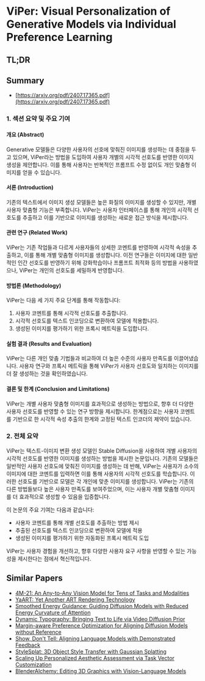# ViPer: Visual Personalization of Generative Models via Individual Preference Learning
## TL;DR
## Summary
- [https://arxiv.org/pdf/2407.17365.pdf](https://arxiv.org/pdf/2407.17365.pdf)

### 1. 섹션 요약 및 주요 기여

#### 개요 (Abstract)
Generative 모델들은 다양한 사용자의 선호에 맞춰진 이미지를 생성하는 데 중점을 두고 있으며, ViPer라는 방법을 도입하여 사용자 개별의 시각적 선호도를 반영한 이미지 생성을 제안합니다. 이를 통해 사용자는 반복적인 프롬프트 수정 없이도 개인 맞춤형 이미지를 얻을 수 있습니다.

#### 서론 (Introduction)
기존의 텍스트에서 이미지 생성 모델들은 높은 화질의 이미지를 생성할 수 있지만, 개별 사용자 맞춤형 기능은 부족합니다. ViPer는 사용자 인터페이스를 통해 개인의 시각적 선호도를 추출하고 이를 기반으로 이미지를 생성하는 새로운 접근 방식을 제시합니다.

#### 관련 연구 (Related Work)
ViPer는 기존 작업들과 다르게 사용자들의 상세한 코멘트를 반영하여 시각적 속성을 추출하고, 이를 통해 개별 맞춤형 이미지를 생성합니다. 이전 연구들은 이미지에 대한 일반적인 인간 선호도를 반영하기 위해 강화학습이나 프롬프트 최적화 등의 방법을 사용하였으나, ViPer는 개인의 선호도를 세밀하게 반영합니다.

#### 방법론 (Methodology)
ViPer는 다음 세 가지 주요 단계를 통해 작동합니다:
1. 사용자 코멘트를 통해 시각적 선호도를 추출합니다.
2. 시각적 선호도를 텍스트 인코딩으로 변환하여 모델에 적용합니다.
3. 생성된 이미지를 평가하기 위한 프록시 메트릭을 도입합니다.

#### 실험 결과 (Results and Evaluation)
ViPer는 다른 개인 맞춤 기법들과 비교하여 더 높은 수준의 사용자 만족도를 이끌어냈습니다. 사용자 연구와 프록시 메트릭을 통해 ViPer가 사용자 선호도와 일치하는 이미지를 더 잘 생성하는 것을 확인하였습니다.

#### 결론 및 한계 (Conclusion and Limitations)
ViPer는 개별 사용자 맞춤형 이미지를 효과적으로 생성하는 방법으로, 향후 더 다양한 사용자 선호도를 반영할 수 있는 연구 방향을 제시합니다. 한계점으로는 사용자 코멘트를 기반으로 한 시각적 속성 추출의 한계와 고정된 텍스트 인코더의 제약이 있습니다.

### 2. 전체 요약

ViPer는 텍스트-이미지 변환 생성 모델인 Stable Diffusion을 사용하여 개별 사용자의 시각적 선호도를 반영한 이미지를 생성하는 방법을 제시한 논문입니다. 기존의 모델들은 일반적인 사용자 선호도에 맞춰진 이미지를 생성하는 데 반해, ViPer는 사용자가 소수의 이미지에 대한 코멘트를 입력하면 이를 통해 사용자의 시각적 선호도를 학습합니다. 이러한 선호도를 기반으로 모델은 각 개인에 맞춘 이미지를 생성합니다. ViPer는 기존의 다른 방법들보다 높은 사용자 만족도를 보여주었으며, 이는 사용자 개별 맞춤형 이미지를 더 효과적으로 생성할 수 있음을 입증합니다.

이 논문의 주요 기여는 다음과 같습니다:
- 사용자 코멘트를 통해 개별 선호도를 추출하는 방법 제시
- 추출된 선호도를 텍스트 인코딩으로 변환하여 모델에 적용
- 생성된 이미지를 평가하기 위한 자동화된 프록시 메트릭 도입

ViPer는 사용자 경험을 개선하고, 향후 다양한 사용자 요구 사항을 반영할 수 있는 가능성을 제시한다는 점에서 혁신적입니다. 

## Similar Papers
- [4M-21: An Any-to-Any Vision Model for Tens of Tasks and Modalities](2406.09406.md)
- [YaART: Yet Another ART Rendering Technology](2404.05666.md)
- [Smoothed Energy Guidance: Guiding Diffusion Models with Reduced Energy Curvature of Attention](2408.00760.md)
- [Dynamic Typography: Bringing Text to Life via Video Diffusion Prior](2404.11614.md)
- [Margin-aware Preference Optimization for Aligning Diffusion Models without Reference](2406.06424.md)
- [Show, Don't Tell: Aligning Language Models with Demonstrated Feedback](2406.00888.md)
- [StyleSplat: 3D Object Style Transfer with Gaussian Splatting](2407.09473.md)
- [Scaling Up Personalized Aesthetic Assessment via Task Vector Customization](2407.07176.md)
- [BlenderAlchemy: Editing 3D Graphics with Vision-Language Models](2404.17672.md)
